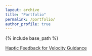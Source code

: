 ```yaml
---
layout: archive
title: "Portfolio"
permalink: /portfolio/
author_profile: true
---
```

{% include base_path %}

[Haptic Feedback for Velocity Guidance](/portfolio/hapticVel.md)
